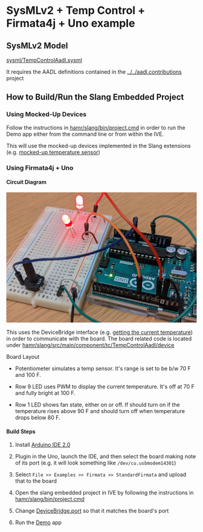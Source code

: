 # SysMLv2 + Temp Control + Firmata4j + Uno example

## SysMLv2 Model

[sysml/TempControlAadl.sysml](sysml/TempControlAadl.sysml)

It requires the AADL definitions contained in the [../../aadl.contributions](../../aadl.contributions) project

## How to Build/Run the Slang Embedded Project

### Using Mocked-Up Devices

Follow the instructions in [hamr/slang/bin/project.cmd](hamr/slang/bin/project.cmd#L19-L50) in order to run the Demo app either from the command line or from within the IVE.

This will use the mocked-up devices implemented in the Slang extensions (e.g. [mocked-up temperature sensor](hamr/slang/src/main/component/tc/TempControlAadl/TempSensorNative_Ext.scala#L14-L20))


### Using Firmata4j + Uno

#### Circuit Diagram
![circuit_diagram.jpg](circuit_diagram.jpg)

This uses the DeviceBridge interface (e.g. [getting the current temperature](hamr/slang/src/main/component/tc/TempControlAadl/TempSensorNative_Ext.scala#L11-L12)) in order to communicate with the board. The board related code is located under [hamr/slang/src/main/component/tc/TempControlAadl/device](hamr/slang/src/main/component/tc/TempControlAadl/device)

Board Layout

- Potentiometer simulates a temp sensor.  It's range is set to be b/w 70 F and 100 F.

- Row 9 LED uses PWM to display the current temperature.  It's off at 70 F
and fully bright at 100 F.

- Row 1 LED shows fan state, either on or off.  If should turn on if
the temperature rises above 90 F and should turn off when temperature
drops below 80 F.

#### Build Steps
1. Install [Arduino IDE 2.0](https://docs.arduino.cc/software/ide-v2/tutorials/getting-started/ide-v2-downloading-and-installing)

1. Plugin in the Uno, launch the IDE, and then select the board making
note of its port (e.g. it will look something like ``/dev/cu.usbmodem14301``)

1. Select ``File >> Examples >> Firmata >> StandardFirmata`` and upload
that to the board

1. Open the slang embedded project in IVE by following the instructions in [hamr/slang/bin/project.cmd](hamr/slang/bin/project.cmd) 

1. Change [DeviceBridge.port](hamr/slang/src/main/component/tc/TempControlAadl/device/DeviceBridge.scala#L8) so that it matches the board's port

1. Run the [Demo](hamr/slang/src/main/architecture/tc/Demo.scala) app
